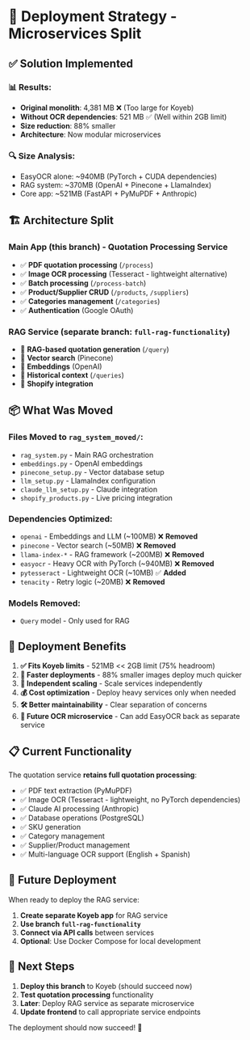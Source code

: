 # 🚀 Deployment Strategy - Microservices Split

## ✅ **Solution Implemented**

### 📊 **Results:**
- **Original monolith**: 4,381 MB ❌ (Too large for Koyeb)
- **Without OCR dependencies**: 521 MB ✅ (Well within 2GB limit)
- **Size reduction**: 88% smaller
- **Architecture**: Now modular microservices

### 🔍 **Size Analysis:**
- EasyOCR alone: ~940MB (PyTorch + CUDA dependencies)
- RAG system: ~370MB (OpenAI + Pinecone + LlamaIndex)
- Core app: ~521MB (FastAPI + PyMuPDF + Anthropic)

## 🏗️ **Architecture Split**

### **Main App (this branch)** - Quotation Processing Service
- ✅ **PDF quotation processing** (`/process`)
- ✅ **Image OCR processing** (Tesseract - lightweight alternative)
- ✅ **Batch processing** (`/process-batch`) 
- ✅ **Product/Supplier CRUD** (`/products`, `/suppliers`)
- ✅ **Categories management** (`/categories`)
- ✅ **Authentication** (Google OAuth)

### **RAG Service** (separate branch: `full-rag-functionality`)
- 🔄 **RAG-based quotation generation** (`/query`)
- 🔄 **Vector search** (Pinecone)
- 🔄 **Embeddings** (OpenAI)
- 🔄 **Historical context** (`/queries`)
- 🔄 **Shopify integration**

## 📦 **What Was Moved**

### **Files Moved to `rag_system_moved/`:**
- `rag_system.py` - Main RAG orchestration
- `embeddings.py` - OpenAI embeddings
- `pinecone_setup.py` - Vector database setup
- `llm_setup.py` - LlamaIndex configuration
- `claude_llm_setup.py` - Claude integration
- `shopify_products.py` - Live pricing integration

### **Dependencies Optimized:**
- `openai` - Embeddings and LLM (~100MB) ❌ **Removed**
- `pinecone` - Vector search (~50MB) ❌ **Removed**
- `llama-index-*` - RAG framework (~200MB) ❌ **Removed**
- `easyocr` - Heavy OCR with PyTorch (~940MB) ❌ **Removed**
- `pytesseract` - Lightweight OCR (~10MB) ✅ **Added**
- `tenacity` - Retry logic (~20MB) ❌ **Removed**

### **Models Removed:**
- `Query` model - Only used for RAG

## 🎯 **Deployment Benefits**

1. **✅ Fits Koyeb limits** - 521MB << 2GB limit (75% headroom)
2. **🚀 Faster deployments** - 88% smaller images deploy much quicker  
3. **🔧 Independent scaling** - Scale services independently
4. **💰 Cost optimization** - Deploy heavy services only when needed
5. **🛠️ Better maintainability** - Clear separation of concerns
6. **🚀 Future OCR microservice** - Can add EasyOCR back as separate service

## 📋 **Current Functionality**

The quotation service **retains full quotation processing**:
- ✅ PDF text extraction (PyMuPDF)
- ✅ Image OCR (Tesseract - lightweight, no PyTorch dependencies)
- ✅ Claude AI processing (Anthropic)
- ✅ Database operations (PostgreSQL)
- ✅ SKU generation
- ✅ Category management
- ✅ Supplier/Product management
- ✅ Multi-language OCR support (English + Spanish)

## 🔮 **Future Deployment**

When ready to deploy the RAG service:
1. **Create separate Koyeb app** for RAG service
2. **Use branch `full-rag-functionality`**
3. **Connect via API calls** between services
4. **Optional**: Use Docker Compose for local development

## 🚀 **Next Steps**

1. **Deploy this branch** to Koyeb (should succeed now)
2. **Test quotation processing** functionality
3. **Later**: Deploy RAG service as separate microservice
4. **Update frontend** to call appropriate service endpoints

The deployment should now succeed! 🎉